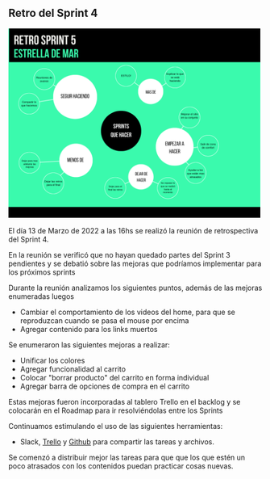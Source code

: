 <h2>Retro del Sprint 4</h2>

<img src="./Retro Sprint 4.png" alt="Retro Sprint 4" width="500">
<p>El día 13 de Marzo de 2022 a las 16hs se realizó la reunión de retrospectiva del Sprint 4.</p>
<p>En la reunión se verificó que no hayan quedado partes del Sprint 3 pendientes y se debatió sobre las mejoras que podríamos implementar para los próximos sprints</p>
<p>Durante la reunión analizamos los siguientes puntos, además de las mejoras enumeradas luegos</p>

<ul>
    <li>Cambiar el comportamiento de los videos del home, para que se reproduzcan cuando se pasa el mouse por encima</li>
    <li>Agregar contenido para los links muertos</li>
</ul>
<p>Se enumeraron las siguientes mejoras a realizar:</p>
<ul>
    <li>Unificar los colores</li>
    <li>Agregar funcionalidad al carrito</li>
    <li>Colocar "borrar producto" del carrito en forma individual</li>
    <li>Agregar barra de opciones de compra en el carrito</li>
</ul>
<p>Estas mejoras fueron incorporadas al tablero Trello en el backlog y se colocarán en el Roadmap para ir resolviéndolas entre los Sprints</p>
<p>Continuamos estimulando el uso de las siguientes herramientas:</p>
<ul>
<li>Slack, <a href="https://trello.com/b/Bn7DnKOr/proyecto-dh">Trello</a> y <a href="https://github.com/FranchuXOXO/grupo_8_TecHouse">Github</a> para compartir las tareas y archivos.</li>
</ul>
<p>Se comenzó a distribuir mejor las tareas para que que los que estén un poco atrasados con los contenidos puedan practicar cosas nuevas.</p>